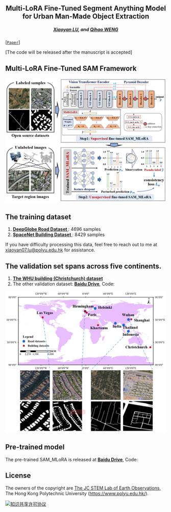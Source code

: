<h2 align="center">Multi-LoRA Fine-Tuned Segment Anything Model for Urban Man-Made Object Extraction</h2>

<h5 align="center"> <a href="https://scholar.google.com/citations?user=MDA37NMAAAAJ&hl=zh-CN">Xiaoyan LU</a>,
and <a href="https://scholar.google.com/citations?user=SbbCxE8AAAAJ">Qihao WENG</a></h5>


[[`Paper`]()] 

[The code will be released after the manuscript is accepted]

## Multi-LoRA Fine-Tuned SAM Framework

<div align="center">
  <img src="./img/SAM_LoRA.png?raw=true">
</div>

## The training dataset

1. [<b>DeepGlobe Road Dataset </b>](https://competitions.codalab.org/competitions/18467#participate-get_data): 4696 samples
2. [<b>SpaceNet Building Dataset </b>](https://spacenet.ai/spacenet-buildings-dataset-v2/): 8429 samples

If you have difficulty processing this data, feel free to reach out to me at xiaoyan07.lu@polyu.edu.hk for assistance.


## The validation set spans across five continents.

1. [<b>The WHU building (Christchurch) dataset</b>](http://gpcv.whu.edu.cn/data/building_dataset.html)  
2. The other validation dataset: [<b>Baidu Drive</b>]( ), Code:

<div align="center">
  <img src="./img/val_data.png?raw=true">
</div>

## Pre-trained model
The pre-trained SAM_MLoRA is released at [<b>Baidu Drive</b>](), Code:

## License
The owners of the copyright are [The JC STEM Lab of Earth Observations](https://weng-poleis.com/), The Hong Kong Polytechnic University (https://www.polyu.edu.hk/).

<a rel="license" href="https://creativecommons.org/licenses/by-nc-sa/4.0/deed.en">
<img alt="知识共享许可协议" style="border-width:0" src="https://i.creativecommons.org/l/by-nc-sa/4.0/88x31.png" /></a>